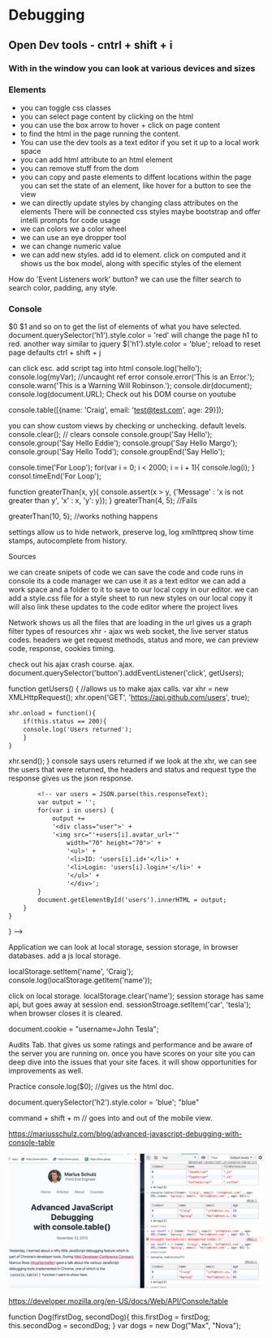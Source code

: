 # Debugging

## Open Dev tools -  cntrl + shift + i

### With in the window you can look at various devices and sizes

### Elements

- you can toggle css classes
- you can select page content by clicking on the html
- you can use the box arrow to hover + click on page content
- to find the html in the page running the content.
- You can use the dev tools as a text editor if you set it up to a local work space
- you can add html attribute to an html element
- you can remove stuff from the dom
- you can copy and paste elements to diffent locations within the page
you can set the state of an element, like hover for a button to see the view
- we can directly update styles by changing class attributes on the elements
There will be connected css styles maybe bootstrap and offer intelli prompts
for code usage
- we can colors we a color wheel
- we can use an eye dropper tool
- we can change numeric value
- we can add new styles. add id to element.
click on computed and it shows us the box model, along with specific styles
 of the element

How do 'Event Listeners work' button?
we can use the filter search to search color, padding, any style.

### Console

$0
$1 and so on to get the list of elements of what you have selected.
document.querySelector('h1').style.color = 'red' will change the page h1 to red.
another way similar to jquery
$('h1').style.color = 'blue';
reload to reset page defaults
ctrl + shift + j

can click esc.
add script tag into html
console.log('hello');
console.log(myVar); //uncaught ref error
console.error('This is an Error.');
console.warn('This is a Warning Will Robinson.');
console.dir(document);
console.log(document.URL);
Check out his DOM course on youtube

console.table([{name: 'Craig', email: 'test@test.com', age: 29}]);

you can show custom views by checking or unchecking. default levels.
console.clear(); // clears console
console.group('Say Hello');
console.group('Say Hello Eddie');
console.group('Say Hello Margo');
console.group('Say Hello Todd');
console.groupEnd('Say Hello');

console.time('For Loop');
for(var i = 0; i < 2000; i = i + 1){
    console.log(i);
}
consol.timeEnd('For Loop');

function greaterThan(x, y){
    console.assert(x > y,
                    {'Message' : 'x is not greater than y', 'x' : x,    'y': y});
}
greaterThan(4, 5); //Fails

greaterThan(10, 5); //works nothing happens

settings allow us to hide network, preserve log, log xmlhttpreq
show time stamps, autocomplete from history.

Sources

we can create snipets of code
we can save the code and code runs in console
its a code manager
we can use it as a text editor
we can add a work space and a folder to it to save to our local copy in our editor.
we can add a style.css file for a style sheet to run new styles on our local
copy it will also link these updates to the code editor where the project lives

Network
shows us all the files that are loading in the url
gives us a graph
filter types of resources
xhr - ajax
ws web socket,
the live server status codes. headers we get request methods, status and more,
 we can preview code, response, cookies timing.

check out his ajax crash course.
ajax.
document.querySelector('button').addEventListener('click', getUsers);

function getUsers() {
    //allows us to make ajax calls.
    var xhr = new XMLHttpRequest();
    xhr.open('GET', '<https://api.github.com/users>', true);

    xhr.onload = function(){
        if(this.status == 200){
        console.log('Users returned');
        }
    }
xhr.send();
}
console says users returned if we look at the xhr, we can see the users that
were returned, the headers and status and request type the response gives us the
json response.

            <!-- var users = JSON.parse(this.responseText);
            var output = '';
            for(var i in users) {
                output +=
                '<div class="user">' +
                '<img src="'+users[i].avatar_url+'" 
                    width="70" height="70">' +
                    '<ul>' +
                    '<li>ID: 'users[i].id+'</li>' +
                    '<li>Login: 'users[i].login+'</li>' +
                    '</ul>' +
                    '</div>';
            }
            document.getElementById('users').innerHTML = output;
        }
    }
} -->

Application
we can look at local storage, session storage, in browser databases.
add a js local storage.

localStorage.setItem('name', 'Craig');
console.log(localStorage.getItem('name'));

click on local storage.
localStorage.clear('name');
session storage has same api, but goes away at session end.
sessionStroage.setItem('car', 'tesla');
when browser closes it is cleared.

document.cookie = "username=John Tesla";

Audits Tab. that gives us some ratings and performance
and be aware of the server you are running on.
once you have scores on your site you can deep dive into the issues that your
 site faces. it will show opportunities for improvements as well.

Practice
console.log($0);
//gives us the html doc.

document.querySelector('h2').style.color = 'blue';
"blue"

command + shift + m  // goes into and out of the mobile view.

<https://mariusschulz.com/blog/advanced-javascript-debugging-with-console-table>

![Screen Shot](images/screen.png)

<https://developer.mozilla.org/en-US/docs/Web/API/Console/table>

function Dog(firstDog, secondDog){
    this.firstDog = firstDog;
    this.secondDog = secondDog;
}
var dogs = new Dog("Max", "Nova");
